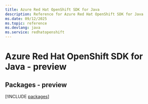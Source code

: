 ```yaml
---
title: Azure Red Hat OpenShift SDK for Java
description: Reference for Azure Red Hat OpenShift SDK for Java
ms.date: 09/12/2025
ms.topic: reference
ms.devlang: java
ms.service: redhatopenshift
---
```

# Azure Red Hat OpenShift SDK for Java - preview
## Packages - preview
[!INCLUDE [packages](red-hat-openshift-index.md)]